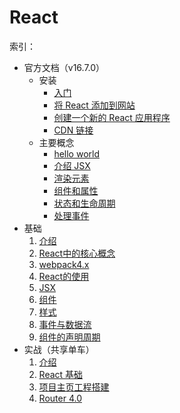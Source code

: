 # React

索引：

* 官方文档（v16.7.0）
  * 安装
    * [入门](./doc/installation/getting-started.md)
    * [将 React 添加到网站](./doc/installation/add-react-to-a-website.md)
    * [创建一个新的 React 应用程序](./doc/installation/create-a-new-react-app.md)
    * [CDN 链接](./doc/installation/cdn-links.md)
  * 主要概念
    * [hello world](./doc/main/hello-world.md)
    * [介绍 JSX](./doc/main/introducing-jsx.md)
    * [渲染元素](./doc/main/rendering-elements.md)
    * [组件和属性](./doc/main/components-and-props.md)
    * [状态和生命周期](./doc/main/state-and-lifecycle.md)
    * [处理事件](./doc/main/handling-events.md)
* 基础
  1. [介绍](./base/介绍.md)
  2. [React中的核心概念](./base/React中的核心概念.md)
  3. [webpack4.x](./base/webpack4.x.md)
  4. [React的使用](./base/React的使用.md)
  5. [JSX](./base/JSX.md)
  6. [组件](./base/组件.md)
  7. [样式](./base/样式.md)
  8. [事件与数据流](./base/事件与数据流.md)
  9. [组件的声明周期](./base/组件的声明周期.md)
* 实战（共享单车）
  1. [介绍](./practice/介绍.md)
  2. [React 基础](./practice/基础.md)
  3. [项目主页工程搭建](./practice/项目主页工程搭建.md)
  4. [Router 4.0](./practice/router.md)
